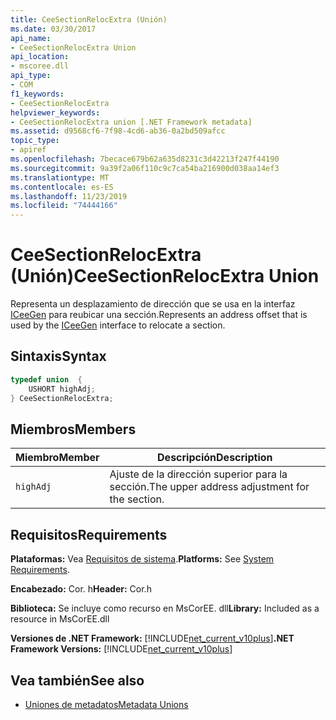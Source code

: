 ```yaml
---
title: CeeSectionRelocExtra (Unión)
ms.date: 03/30/2017
api_name:
- CeeSectionRelocExtra Union
api_location:
- mscoree.dll
api_type:
- COM
f1_keywords:
- CeeSectionRelocExtra
helpviewer_keywords:
- CeeSectionRelocExtra union [.NET Framework metadata]
ms.assetid: d9568cf6-7f98-4cd6-ab36-0a2bd509afcc
topic_type:
- apiref
ms.openlocfilehash: 7becace679b62a635d8231c3d42213f247f44190
ms.sourcegitcommit: 9a39f2a06f110c9c7ca54ba216900d038aa14ef3
ms.translationtype: MT
ms.contentlocale: es-ES
ms.lasthandoff: 11/23/2019
ms.locfileid: "74444166"
---
```

# <a name="ceesectionrelocextra-union"></a><span data-ttu-id="f9609-102">CeeSectionRelocExtra (Unión)</span><span class="sxs-lookup"><span data-stu-id="f9609-102">CeeSectionRelocExtra Union</span></span>
<span data-ttu-id="f9609-103">Representa un desplazamiento de dirección que se usa en la interfaz [ICeeGen](../../../../docs/framework/unmanaged-api/metadata/iceegen-interface.md) para reubicar una sección.</span><span class="sxs-lookup"><span data-stu-id="f9609-103">Represents an address offset that is used by the [ICeeGen](../../../../docs/framework/unmanaged-api/metadata/iceegen-interface.md) interface to relocate a section.</span></span>  
  
## <a name="syntax"></a><span data-ttu-id="f9609-104">Sintaxis</span><span class="sxs-lookup"><span data-stu-id="f9609-104">Syntax</span></span>  
  
```cpp  
typedef union  {  
    USHORT highAdj;  
} CeeSectionRelocExtra;  
```  
  
## <a name="members"></a><span data-ttu-id="f9609-105">Miembros</span><span class="sxs-lookup"><span data-stu-id="f9609-105">Members</span></span>  
  
|<span data-ttu-id="f9609-106">Miembro</span><span class="sxs-lookup"><span data-stu-id="f9609-106">Member</span></span>|<span data-ttu-id="f9609-107">Descripción</span><span class="sxs-lookup"><span data-stu-id="f9609-107">Description</span></span>|  
|------------|-----------------|  
|`highAdj`|<span data-ttu-id="f9609-108">Ajuste de la dirección superior para la sección.</span><span class="sxs-lookup"><span data-stu-id="f9609-108">The upper address adjustment for the section.</span></span>|  
  
## <a name="requirements"></a><span data-ttu-id="f9609-109">Requisitos</span><span class="sxs-lookup"><span data-stu-id="f9609-109">Requirements</span></span>  
 <span data-ttu-id="f9609-110">**Plataformas:** Vea [Requisitos de sistema](../../../../docs/framework/get-started/system-requirements.md).</span><span class="sxs-lookup"><span data-stu-id="f9609-110">**Platforms:** See [System Requirements](../../../../docs/framework/get-started/system-requirements.md).</span></span>  
  
 <span data-ttu-id="f9609-111">**Encabezado:** Cor. h</span><span class="sxs-lookup"><span data-stu-id="f9609-111">**Header:** Cor.h</span></span>  
  
 <span data-ttu-id="f9609-112">**Biblioteca:** Se incluye como recurso en MsCorEE. dll</span><span class="sxs-lookup"><span data-stu-id="f9609-112">**Library:** Included as a resource in MsCorEE.dll</span></span>  
  
 <span data-ttu-id="f9609-113">**Versiones de .NET Framework:** [!INCLUDE[net_current_v10plus](../../../../includes/net-current-v10plus-md.md)]</span><span class="sxs-lookup"><span data-stu-id="f9609-113">**.NET Framework Versions:** [!INCLUDE[net_current_v10plus](../../../../includes/net-current-v10plus-md.md)]</span></span>  
  
## <a name="see-also"></a><span data-ttu-id="f9609-114">Vea también</span><span class="sxs-lookup"><span data-stu-id="f9609-114">See also</span></span>

- [<span data-ttu-id="f9609-115">Uniones de metadatos</span><span class="sxs-lookup"><span data-stu-id="f9609-115">Metadata Unions</span></span>](../../../../docs/framework/unmanaged-api/metadata/metadata-unions.md)
